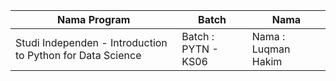 |Nama Program|Batch|Nama|
|------------|-----|----|
|Studi Independen - Introduction to Python for Data Science|Batch : PYTN - KS06|Nama : Luqman Hakim|